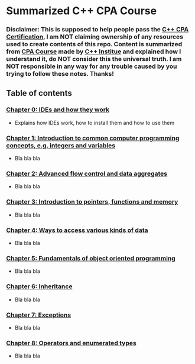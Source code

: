 # Summarized C++ CPA Course

### Disclaimer: This is supposed to help people pass the <a href="https://cppinstitute.org/cpa-c-certified-associate-programmer-certification" target="_blank">C++ CPA Certification</a>, I am NOT claiming ownership of any resources used to create contents of this repo. Content is summarized from <a href="https://cppinstitute.org/cpa-course-an-overview" target="_blank">CPA Course</a> made by <a href="https://cppinstitute.org" target="_blank">C++ Institue</a> and explained how I understand it, do NOT consider this the universal truth. I am NOT responsible in any way for any trouble caused by you trying to follow these notes. Thanks!

## Table of contents 

### <a href="https://github.com/scraptechguy/CppCPACourse/blob/main/Chapter0.md" target="_blank">Chapter 0: IDEs and how they work</a>

+ Explains how IDEs work, how to install them and how to use them 

### <a href="https://github.com/scraptechguy/CppCPACram/blob/main/Chapter1.md" target="_blank">Chapter 1: Introduction to common computer programming concepts, e.g. integers and variables</a>

+ Bla bla bla 

### <a href="https://github.com/scraptechguy/CppCPACram/blob/main/Chapter2.md" target="_blank">Chapter 2: Advanced flow control and data aggregates</a>

+ Bla bla bla

### <a href="https://github.com/scraptechguy/CppCPACram/blob/main/Chapter3.md" target="_blank">Chapter 3: Introduction to pointers, functions and memory</a>

+ Bla bla bla

### <a href="https://github.com/scraptechguy/CppCPACram/blob/main/Chapter4.md" target="_blank">Chapter 4: Ways to access various kinds of data</a>

+ Bla bla bla

### <a href="https://github.com/scraptechguy/CppCPACram/blob/main/Chapter5.md" target="_blank">Chapter 5: Fundamentals of object oriented programming</a>

+ Bla bla bla

### <a href="https://github.com/scraptechguy/CppCPACram/blob/main/Chapter6.md" target="_blank">Chapter 6: Inheritance</a>

+ Bla bla bla

### <a href="https://github.com/scraptechguy/CppCPACram/blob/main/Chapter7.md" target="_blank">Chapter 7: Exceptions</a>

+ Bla bla bla

### <a href="https://github.com/scraptechguy/CppCPACram/blob/main/Chapter8.md" target="_blank">Chapter 8: Operators and enumerated types</a>

+ Bla bla bla

